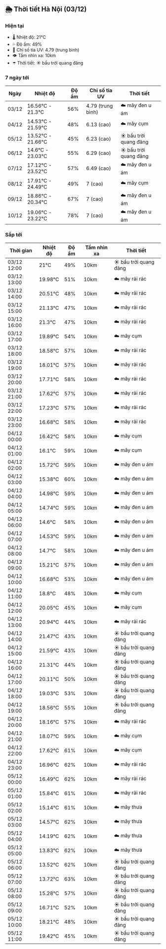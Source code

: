 ## 🌦️ Thời tiết Hà Nội (03/12)

### Hiện tại

- 🌡️ Nhiệt độ: 21℃
- 💦 Độ ẩm: 49%
- 🌟 Chỉ số tia UV: 4.79 (trung bình)
- 👁️ Tầm nhìn xa: 10km
- ☂️ Thời tiết: ☀️ bầu trời quang đãng

### 7 ngày tới

| Ngày | Nhiệt độ | Độ ẩm | Chỉ số tia UV | Thời tiết |
| --- | --- | --- | --- | --- |
| 03/12 | 16.56℃ - 21.3℃ | 56% | 4.79 (trung bình) | ☁️ mây đen u ám |
| 04/12 | 14.53℃ - 21.59℃ | 48% | 6.13 (cao) | ☁️ mây cụm |
| 05/12 | 13.52℃ - 21.66℃ | 45% | 6.23 (cao) | ☀️ bầu trời quang đãng |
| 06/12 | 14.6℃ - 23.03℃ | 55% | 6.29 (cao) | ☀️ bầu trời quang đãng |
| 07/12 | 17.12℃ - 23.52℃ | 57% | 6.49 (cao) | ☁️ mây đen u ám |
| 08/12 | 17.91℃ - 24.49℃ | 49% | 7 (cao) | ☁️ mây cụm |
| 09/12 | 18.86℃ - 20.34℃ | 67% | 7 (cao) | ☁️ mây đen u ám |
| 10/12 | 19.06℃ - 23.22℃ | 78% | 7 (cao) | ☁️ mây đen u ám |

### Sắp tới

| Thời gian | Nhiệt độ | Độ ẩm | Tầm nhìn xa | Thời tiết |
| --- | --- | --- | --- | --- |
| 03/12 12:00 | 21℃ | 49% | 10km | ☀️ bầu trời quang đãng |
| 03/12 13:00 | 19.98℃ | 51% | 10km | ☁️ mây rải rác |
| 03/12 14:00 | 20.51℃ | 48% | 10km | ☁️ mây rải rác |
| 03/12 15:00 | 21.13℃ | 47% | 10km | ☁️ mây rải rác |
| 03/12 16:00 | 21.3℃ | 47% | 10km | ☁️ mây rải rác |
| 03/12 17:00 | 19.89℃ | 54% | 10km | ☁️ mây cụm |
| 03/12 18:00 | 18.58℃ | 57% | 10km | ☁️ mây rải rác |
| 03/12 19:00 | 18.01℃ | 57% | 10km | ☁️ mây rải rác |
| 03/12 20:00 | 17.71℃ | 58% | 10km | ☁️ mây rải rác |
| 03/12 21:00 | 17.62℃ | 57% | 10km | ☁️ mây rải rác |
| 03/12 22:00 | 17.23℃ | 57% | 10km | ☁️ mây rải rác |
| 03/12 23:00 | 16.68℃ | 58% | 10km | ☁️ mây rải rác |
| 04/12 00:00 | 16.42℃ | 58% | 10km | ☁️ mây cụm |
| 04/12 01:00 | 16.1℃ | 59% | 10km | ☁️ mây cụm |
| 04/12 02:00 | 15.72℃ | 59% | 10km | ☁️ mây đen u ám |
| 04/12 03:00 | 15.38℃ | 60% | 10km | ☁️ mây đen u ám |
| 04/12 04:00 | 14.98℃ | 59% | 10km | ☁️ mây đen u ám |
| 04/12 05:00 | 14.74℃ | 59% | 10km | ☁️ mây đen u ám |
| 04/12 06:00 | 14.6℃ | 58% | 10km | ☁️ mây đen u ám |
| 04/12 07:00 | 14.53℃ | 59% | 10km | ☁️ mây đen u ám |
| 04/12 08:00 | 14.7℃ | 58% | 10km | ☁️ mây đen u ám |
| 04/12 09:00 | 15.21℃ | 57% | 10km | ☁️ mây đen u ám |
| 04/12 10:00 | 16.68℃ | 53% | 10km | ☁️ mây đen u ám |
| 04/12 11:00 | 18.8℃ | 48% | 10km | ☁️ mây cụm |
| 04/12 12:00 | 20.05℃ | 45% | 10km | ☁️ mây cụm |
| 04/12 13:00 | 20.94℃ | 44% | 10km | ☁️ mây rải rác |
| 04/12 14:00 | 21.47℃ | 43% | 10km | ☀️ bầu trời quang đãng |
| 04/12 15:00 | 21.59℃ | 43% | 10km | ☀️ bầu trời quang đãng |
| 04/12 16:00 | 21.31℃ | 44% | 10km | ☀️ bầu trời quang đãng |
| 04/12 17:00 | 20.11℃ | 50% | 10km | ☀️ bầu trời quang đãng |
| 04/12 18:00 | 19.03℃ | 53% | 10km | ☀️ bầu trời quang đãng |
| 04/12 19:00 | 18.56℃ | 55% | 10km | ☀️ bầu trời quang đãng |
| 04/12 20:00 | 18.16℃ | 57% | 10km | ☁️ mây rải rác |
| 04/12 21:00 | 18.07℃ | 59% | 10km | ☁️ mây cụm |
| 04/12 22:00 | 17.62℃ | 61% | 10km | ☁️ mây cụm |
| 04/12 23:00 | 16.96℃ | 62% | 10km | ☁️ mây rải rác |
| 05/12 00:00 | 16.49℃ | 62% | 10km | ☁️ mây rải rác |
| 05/12 01:00 | 15.84℃ | 61% | 10km | ☁️ mây rải rác |
| 05/12 02:00 | 15.14℃ | 61% | 10km | ☁️ mây thưa |
| 05/12 03:00 | 14.57℃ | 62% | 10km | ☁️ mây thưa |
| 05/12 04:00 | 14.19℃ | 62% | 10km | ☁️ mây thưa |
| 05/12 05:00 | 13.83℃ | 62% | 10km | ☁️ mây thưa |
| 05/12 06:00 | 13.52℃ | 62% | 10km | ☀️ bầu trời quang đãng |
| 05/12 07:00 | 13.72℃ | 63% | 10km | ☀️ bầu trời quang đãng |
| 05/12 08:00 | 15.28℃ | 57% | 10km | ☀️ bầu trời quang đãng |
| 05/12 09:00 | 16.71℃ | 52% | 10km | ☀️ bầu trời quang đãng |
| 05/12 10:00 | 18.21℃ | 48% | 10km | ☀️ bầu trời quang đãng |
| 05/12 11:00 | 19.42℃ | 45% | 10km | ☀️ bầu trời quang đãng |

